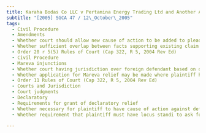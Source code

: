 ```yaml
---
title: Karaha Bodas Co LLC v Pertamina Energy Trading Ltd and Another Appeal 
subtitle: "[2005] SGCA 47 / 12\_October\_2005"
tags:
  - Civil Procedure
  - Amendments
  - Whether court should allow new cause of action to be added to pleading
  - Whether sufficient overlap between facts supporting existing claim and those supporting new claim
  - Order 20 r 5(5) Rules of Court (Cap 322, R 5, 2004 Rev Ed)
  - Civil Procedure
  - Mareva injunctions
  - Whether court having jurisdiction over foreign defendant based on defendant\'s ownership of assets within territorial jurisdiction that could be subject of injunction order
  - Whether application for Mareva relief may be made where plaintiff having no accrued right of action against defendant
  - Order 11 Rules of Court (Cap 322, R 5, 2004 Rev Ed)
  - Courts and Jurisdiction
  - Court judgments
  - Declaratory
  - Requirements for grant of declaratory relief
  - Whether necessary for plaintiff to have cause of action against defendant
  - Whether requirement that plaintiff must have locus standi to ask for declaration satisfied

---
```


